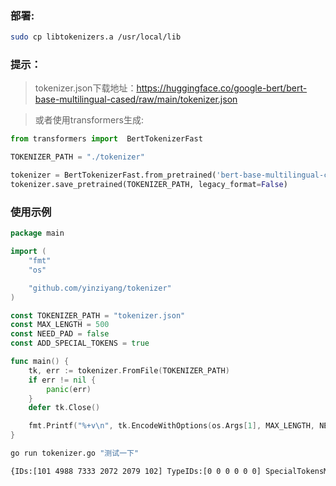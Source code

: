 ### 部署:
```sh
sudo cp libtokenizers.a /usr/local/lib
```

### 提示：
> tokenizer.json下载地址：https://huggingface.co/google-bert/bert-base-multilingual-cased/raw/main/tokenizer.json

> 或者使用transformers生成:
```python
from transformers import  BertTokenizerFast

TOKENIZER_PATH = "./tokenizer"

tokenizer = BertTokenizerFast.from_pretrained('bert-base-multilingual-cased')
tokenizer.save_pretrained(TOKENIZER_PATH, legacy_format=False)
```

### 使用示例
```go
package main

import (
    "fmt"
    "os"

    "github.com/yinziyang/tokenizer"
)

const TOKENIZER_PATH = "tokenizer.json"
const MAX_LENGTH = 500
const NEED_PAD = false
const ADD_SPECIAL_TOKENS = true

func main() {
    tk, err := tokenizer.FromFile(TOKENIZER_PATH)
    if err != nil {
        panic(err)
    }
    defer tk.Close()

    fmt.Printf("%+v\n", tk.EncodeWithOptions(os.Args[1], MAX_LENGTH, NEED_PAD, ADD_SPECIAL_TOKENS, tokenizer.WithReturnAllAttributes()))
}
```

```sh
go run tokenizer.go "测试一下"

{IDs:[101 4988 7333 2072 2079 102] TypeIDs:[0 0 0 0 0 0] SpecialTokensMask:[1 0 0 0 0 1] AttentionMask:[1 1 1 1 1 1] Tokens:[[CLS] 测 试 一 下 [SEP]]}
```
